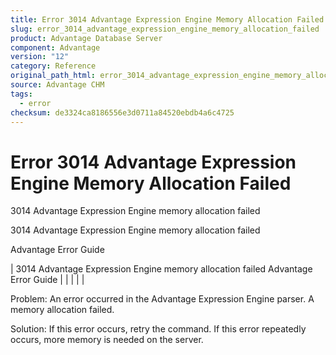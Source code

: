 ```yaml
---
title: Error 3014 Advantage Expression Engine Memory Allocation Failed
slug: error_3014_advantage_expression_engine_memory_allocation_failed
product: Advantage Database Server
component: Advantage
version: "12"
category: Reference
original_path_html: error_3014_advantage_expression_engine_memory_allocation_failed.htm
source: Advantage CHM
tags:
  - error
checksum: de3324ca8186556e3d0711a84520ebdb4a6c4725
---
```


# Error 3014 Advantage Expression Engine Memory Allocation Failed

3014 Advantage Expression Engine memory allocation failed

3014 Advantage Expression Engine memory allocation failed

Advantage Error Guide

| 3014 Advantage Expression Engine memory allocation failed  Advantage Error Guide |  |  |  |  |

Problem: An error occurred in the Advantage Expression Engine parser. A memory allocation failed.

Solution: If this error occurs, retry the command. If this error repeatedly occurs, more memory is needed on the server.
